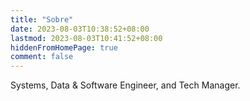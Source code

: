 ```yaml
---
title: "Sobre"
date: 2023-08-03T10:38:52+08:00
lastmod: 2023-08-03T10:41:52+08:00
hiddenFromHomePage: true
comment: false
---
```


Systems, Data & Software Engineer, and Tech Manager.
